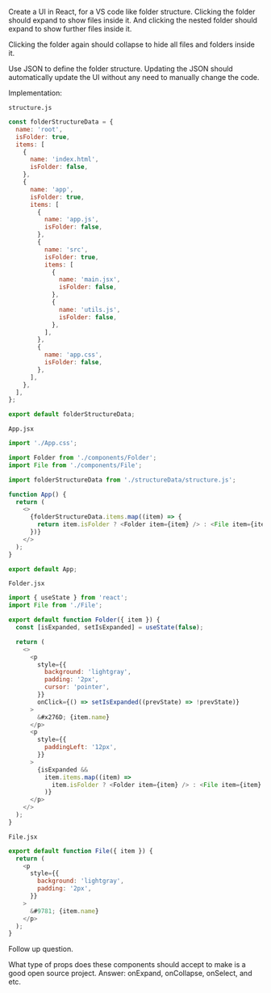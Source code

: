 Create a UI in React, for a VS code like folder structure. Clicking the folder should expand to show files inside it. And clicking the nested folder should expand to show further files inside it.

Clicking the folder again should collapse to hide all files and folders inside it.

Use JSON to define the folder structure. Updating the JSON should automatically update the UI without any need to manually change the code.

Implementation:

`structure.js`
```js
const folderStructureData = {
  name: 'root',
  isFolder: true,
  items: [
    {
      name: 'index.html',
      isFolder: false,
    },
    {
      name: 'app',
      isFolder: true,
      items: [
        {
          name: 'app.js',
          isFolder: false,
        },
        {
          name: 'src',
          isFolder: true,
          items: [
            {
              name: 'main.jsx',
              isFolder: false,
            },
            {
              name: 'utils.js',
              isFolder: false,
            },
          ],
        },
        {
          name: 'app.css',
          isFolder: false,
        },
      ],
    },
  ],
};

export default folderStructureData;
```

`App.jsx`
```js
import './App.css';

import Folder from './components/Folder';
import File from './components/File';

import folderStructureData from './structureData/structure.js';

function App() {
  return (
    <>
      {folderStructureData.items.map((item) => {
        return item.isFolder ? <Folder item={item} /> : <File item={item} />;
      })}
    </>
  );
}

export default App;
```

`Folder.jsx`
```js
import { useState } from 'react';
import File from './File';

export default function Folder({ item }) {
  const [isExpanded, setIsExpanded] = useState(false);

  return (
    <>
      <p
        style={{
          background: 'lightgray',
          padding: '2px',
          cursor: 'pointer',
        }}
        onClick={() => setIsExpanded((prevState) => !prevState)}
      >
        &#x276D; {item.name}
      </p>
      <p
        style={{
          paddingLeft: '12px',
        }}
      >
        {isExpanded &&
          item.items.map((item) =>
            item.isFolder ? <Folder item={item} /> : <File item={item} />
          )}
      </p>
    </>
  );
}
```

`File.jsx`
```js
export default function File({ item }) {
  return (
    <p
      style={{
        background: 'lightgray',
        padding: '2px',
      }}
    >
      &#9781; {item.name}
    </p>
  );
}
```

Follow up question.

What type of props does these components should accept to make is a good open source project.
Answer: onExpand, onCollapse, onSelect, and etc.